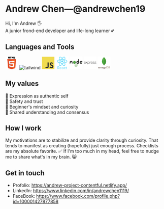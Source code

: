 # Andrew Chen—@andrewchen19
Hi, I'm Andrew 🖐<br>
A junior frond-end developer and life-long learner 💕

## Languages and Tools 
<span><img src="https://raw.githubusercontent.com/devicons/devicon/master/icons/html5/html5-original-wordmark.svg" alt="html5" title="html5" width="40" height="40"/> </span>
<span><img src="https://www.vectorlogo.zone/logos/tailwindcss/tailwindcss-icon.svg" alt="tailwind" title="tailwind" width="40" height="40"/> </span>
<span><img src="https://raw.githubusercontent.com/devicons/devicon/master/icons/javascript/javascript-original.svg" alt="javascript" title="javascript" width="40" height="40"/></span>
<span><img src="https://raw.githubusercontent.com/devicons/devicon/master/icons/react/react-original-wordmark.svg" alt="react" title="react" width="40" height="40"/></span>
<span><img src="https://raw.githubusercontent.com/devicons/devicon/master/icons/nodejs/nodejs-original-wordmark.svg" alt="nodejs" title="nodejs" width="40" height="40"/></span>
<span><img src="https://raw.githubusercontent.com/devicons/devicon/master/icons/express/express-original-wordmark.svg" alt="express" title="express" width="40" height="40"/></span>
<span><img src="https://raw.githubusercontent.com/devicons/devicon/master/icons/mongodb/mongodb-original-wordmark.svg" alt="mongodb" title="mongodb" width="40" height="40"/></span>

## My values
🌟 Expression as authentic self<br>
💖 Safety and trust<br>
🍏 Beginner's mindset and curiosity<br>
🙌 Shared understanding and consensus

## How I work
My motivations are to stabilize and provide clarity through curiosity. That tends to manifest as creating (hopefully) just enough process. Checklists are my absolute favorite. ✅ If I'm too much in my head, feel free to nudge me to share what's in my brain. 😸

## Get in touch
- Profolio: https://andrew-project-contentful.netlify.app/
- LinkedIn: https://www.linkedin.com/in/andrewchen1119/
- FaceBook: https://www.facebook.com/profile.php?id=100001427877858

        
    
    
